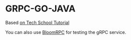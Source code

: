 # GRPC-GO-JAVA

Based [on Tech School Tutorial](https://dev.to/techschoolguru/the-complete-grpc-course-protobuf-go-java-2af6)

You can also use [BloomRPC](https://github.com/bloomrpc/bloomrpc) for testing the gRPC service.
